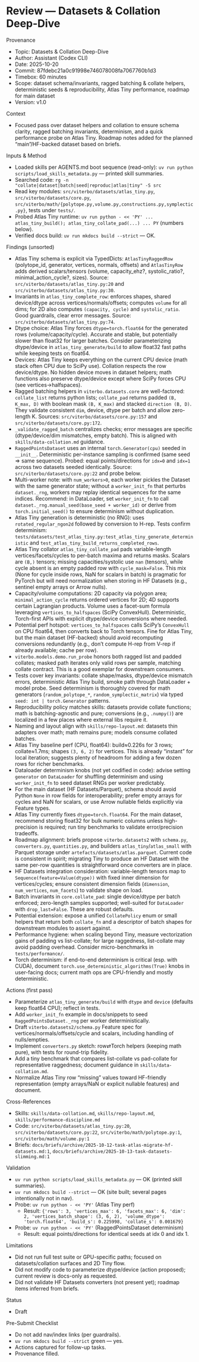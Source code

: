# Review — Datasets & Collation Deep-Dive

Provenance
- Topic: Datasets & Collation Deep-Dive
- Author: Assistant (Codex CLI)
- Date: 2025-10-20
- Commit: 87fdebc21a0c91998e746078008fa7067760b1d3
- Timebox: 60 minutes
- Scope: dataset schema/invariants, ragged batching & collate helpers, deterministic seeds & reproducibility, Atlas Tiny performance, roadmap for main dataset
- Version: v1.0

Context
- Focused pass over dataset helpers and collation to ensure schema clarity, ragged batching invariants, determinism, and a quick performance probe on Atlas Tiny. Roadmap notes added for the planned “main”/HF-backed dataset based on briefs.

Inputs & Method
- Loaded skills per AGENTS.md boot sequence (read-only): `uv run python scripts/load_skills_metadata.py` — printed skill summaries.
- Searched code: `rg -n "collate|dataset|batch|seed|reproduc|atlas|tiny" -S src`
- Read key modules: `src/viterbo/datasets/atlas_tiny.py`, `src/viterbo/datasets/core.py`, `src/viterbo/math/{polytope.py,volume.py,constructions.py,symplectic.py}`, tests under `tests/`.
- Probed Atlas Tiny runtime: `uv run python - << 'PY' ... atlas_tiny_build(); atlas_tiny_collate_pad(...) ... PY` (numbers below).
- Verified docs build: `uv run mkdocs build --strict` — OK.

Findings (unsorted)
- Atlas Tiny schema is explicit via TypedDicts: `AtlasTinyRaggedRow` (polytope_id, generator, vertices, normals, offsets) and `AtlasTinyRow` adds derived scalars/tensors (volume, capacity_ehz?, systolic_ratio?, minimal_action_cycle?, sizes). Source: `src/viterbo/datasets/atlas_tiny.py:20` and `src/viterbo/datasets/atlas_tiny.py:30`.
- Invariants in `atlas_tiny_complete_row`: enforces shapes, shared device/dtype across vertices/normals/offsets; computes `volume` for all dims; for 2D also computes `(capacity, cycle)` and `systolic_ratio`. Good guardrails, clear error messages. Source: `src/viterbo/datasets/atlas_tiny.py:74`.
- Dtype choice: Atlas Tiny forces `dtype=torch.float64` for the generated rows (volume/capacity/cycle). Accurate and stable, but potentially slower than float32 for larger batches. Consider parameterizing dtype/device in `atlas_tiny_generate/build` to allow float32 fast paths while keeping tests on float64.
- Devices: Atlas Tiny keeps everything on the current CPU device (math stack often CPU due to SciPy use). Collation respects the row device/dtype. No hidden device moves in dataset helpers; math functions also preserve dtype/device except where SciPy forces CPU (see vertices→halfspaces).
- Ragged batching helpers in `viterbo.datasets.core` are well-factored: `collate_list` returns python lists; `collate_pad` returns padded `(B, K_max, D)` with boolean mask `(B, K_max)` and stacked `direction (B, D)`. They validate consistent `dim`, device, dtype per batch and allow zero-length K. Sources: `src/viterbo/datasets/core.py:157` and `src/viterbo/datasets/core.py:172`.
- `_validate_ragged_batch` centralizes checks; error messages are specific (dtype/device/dim mismatches, empty batch). This is aligned with `skills/data-collation.md` guidance.
- `RaggedPointsDataset` uses an internal `torch.Generator(cpu)` seeded in `__init__`. Deterministic per-instance sampling is confirmed (same seed ⇒ same sequence). Probed: equal points/directions for `idx=0` and `idx=1` across two datasets seeded identically. Source: `src/viterbo/datasets/core.py:22` and probe below.
- Multi-worker note: with `num_workers>0`, each worker pickles the Dataset with the same generator state; without a `worker_init_fn` that perturbs `dataset._rng`, workers may replay identical sequences for the same indices. Recommend: in DataLoader, set `worker_init_fn` to call `dataset._rng.manual_seed(base_seed + worker_id)` or derive from `torch.initial_seed()` to ensure determinism without duplication.
- Atlas Tiny generation is deterministic (no RNG): uses `rotated_regular_ngon2d` followed by conversion to H-rep. Tests confirm determinism: `tests/datasets/test_atlas_tiny.py:test_atlas_tiny_generate_deterministic` and `test_atlas_tiny_build_returns_completed_rows`.
- Atlas Tiny collator `atlas_tiny_collate_pad` pads variable-length vertices/facets/cycles to per-batch maxima and returns masks. Scalars are `(B,)` tensors; missing capacities/systolic use `nan` (tensors), while cycle absent is an empty padded row with `cycle_mask=False`. This mix (None for cycle inside rows, NaN for scalars in batch) is pragmatic for PyTorch but will need normalization when storing in HF Datasets (e.g., sentinel empty arrays or Arrow nulls).
- Capacity/volume computations: 2D capacity via polygon area; `minimal_action_cycle` returns ordered vertices for 2D; 4D supports certain Lagrangian products. Volume uses a facet-sum formula leveraging `vertices_to_halfspaces` (SciPy ConvexHull). Deterministic, Torch-first APIs with explicit dtype/device conversions where needed.
- Potential perf hotspot: `vertices_to_halfspaces` calls SciPy’s `ConvexHull` on CPU float64, then converts back to Torch tensors. Fine for Atlas Tiny, but the main dataset (HF-backed) should avoid recomputing conversions redundantly (e.g., don’t compute H-rep from V-rep if already available; cache per row).
- `viterbo.models.demo.run_probe` honors both ragged list and padded collates; masked path iterates only valid rows per sample, matching collate contract. This is a good exemplar for downstream consumers.
- Tests cover key invariants: collate shape/masks, dtype/device mismatch errors, deterministic Atlas Tiny build, smoke path through DataLoader + model probe. Seed determinism is thoroughly covered for math generators (`random_polytope_*`, `random_symplectic_matrix`) via typed `seed: int | torch.Generator` patterns.
- Reproducibility policy matches skills: datasets provide collate functions; math is batching-agnostic and pure; conversions (e.g., `.numpy()`) are localized in a few places where external libs require it.
- Naming and layout align with `skills/repo-layout.md`: datasets thin adapters over math; math remains pure; models consume collated batches.
- Atlas Tiny baseline perf (CPU, float64): build≈0.226s for 3 rows; collate≈1.7ms; shapes `(3, 6, 2)` for vertices. This is already “instant” for local iteration; suggests plenty of headroom for adding a few dozen rows for richer benchmarks.
- Dataloader determinism knobs (not yet codified in code): advise setting `generator` on `DataLoader` for shuffling determinism and using `worker_init_fn` to seed dataset RNGs per worker predictably.
- For the main dataset (HF Datasets/Parquet), schema should avoid Python `None` in row fields for interoperability; prefer empty arrays for cycles and NaN for scalars, or use Arrow nullable fields explicitly via Feature types.
- Atlas Tiny currently fixes `dtype=torch.float64`. For the main dataset, recommend storing float32 for bulk numeric columns unless high-precision is required; run tiny benchmarks to validate error/precision tradeoffs.
- Roadmap alignment: briefs propose `viterbo.datasets2` with `schema.py`, `converters.py`, `quantities.py`, and builders `atlas_tiny`/`atlas_small` with Parquet storage under `artefacts/datasets/atlas.parquet`. Current code is consistent in spirit; migrating Tiny to produce an HF Dataset with the same per-row quantities is straightforward once converters are in place.
- HF Datasets integration consideration: variable-length tensors map to `Sequence(feature=Value(dtype))` with fixed inner dimension for vertices/cycles; ensure consistent dimension fields (`dimension`, `num_vertices`, `num_facets`) to validate shape on load.
- Batch invariants in `core.collate_pad`: single device/dtype per batch enforced; zero-length samples supported; well-suited for `DataLoader` with `drop_last=False`. These are robust defaults.
- Potential extension: expose a unified `CollatePolicy` enum or small helpers that return both `collate_fn` and a descriptor of batch shapes for downstream modules to assert against.
- Performance hygiene: when scaling beyond Tiny, measure vectorization gains of padding vs list-collate; for large raggedness, list-collate may avoid padding overhead. Consider micro-benchmarks in `tests/performance/`.
- Torch determinism: if end-to-end determinism is critical (esp. with CUDA), document `torch.use_deterministic_algorithms(True)` knobs in user-facing docs; current math ops are CPU-friendly and mostly deterministic.

Actions (first pass)
- Parameterize `atlas_tiny_generate/build` with `dtype` and `device` (defaults keep float64 CPU); reflect in tests.
- Add `worker_init_fn` example in docs/snippets to seed `RaggedPointsDataset._rng` per worker deterministically.
- Draft `viterbo.datasets2/schema.py` Feature spec for vertices/normals/offsets/cycle and scalars, including handling of nulls/empties.
- Implement `converters.py` sketch: row⇄Torch helpers (keeping math pure), with tests for round-trip fidelity.
- Add a tiny benchmark that compares list-collate vs pad-collate for representative raggedness; document guidance in `skills/data-collation.md`.
- Normalize Atlas Tiny row “missing” values toward HF-friendly representation (empty arrays/NaN or explicit nullable features) and document.

Cross-References
- Skills: `skills/data-collation.md`, `skills/repo-layout.md`, `skills/performance-discipline.md`
- Code: `src/viterbo/datasets/atlas_tiny.py:20`, `src/viterbo/datasets/core.py:22`, `src/viterbo/math/polytope.py:1`, `src/viterbo/math/volume.py:1`
- Briefs: `docs/briefs/archive/2025-10-12-task-atlas-migrate-hf-datasets.md:1`, `docs/briefs/archive/2025-10-13-task-datasets-slimming.md:1`

Validation
- `uv run python scripts/load_skills_metadata.py` — OK (printed skill summaries).
- `uv run mkdocs build --strict` — OK (site built; several pages intentionally not in nav).
- Probe: `uv run python - << 'PY'` (Atlas Tiny perf)
  - Result: `{'rows': 3, 'vertices_max': 6, 'facets_max': 6, 'dim': 2, 'vertices_batch_shape': (3, 6, 2), 'volume_dtype': 'torch.float64', 'build_s': 0.225998, 'collate_s': 0.001679}`
- Probe: `uv run python - << 'PY'` (RaggedPointsDataset determinism)
  - Result: equal points/directions for identical seeds at idx 0 and idx 1.

Limitations
- Did not run full test suite or GPU-specific paths; focused on datasets/collation surfaces and 2D Tiny flow.
- Did not modify code to parameterize dtype/device (action proposed); current review is docs-only as requested.
- Did not validate HF Datasets converters (not present yet); roadmap items inferred from briefs.

Status
- Draft

Pre-Submit Checklist
- Do not add nav/index links (per guardrails).
- `uv run mkdocs build --strict` green — yes.
- Actions captured for follow-up tasks.
- Provenance filled.
